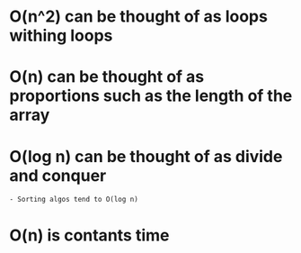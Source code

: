 # O(n^2) can be thought of as loops withing loops
# O(n) can be thought of as proportions such as the length of the array
# O(log n) can be thought of as divide and conquer 
    - Sorting algos tend to O(log n)
# O(n) is contants time 